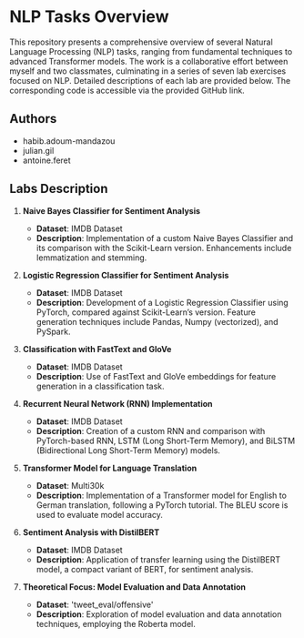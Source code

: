 # NLP Tasks Overview

This repository presents a comprehensive overview of several Natural Language Processing (NLP) tasks, ranging from fundamental techniques to advanced Transformer models. The work is a collaborative effort between myself and two classmates, culminating in a series of seven lab exercises focused on NLP. Detailed descriptions of each lab are provided below. The corresponding code is accessible via the provided GitHub link.

## Authors

- habib.adoum-mandazou
- julian.gil
- antoine.feret

## Labs Description

1. **Naive Bayes Classifier for Sentiment Analysis**
   - **Dataset**: IMDB Dataset
   - **Description**: Implementation of a custom Naive Bayes Classifier and its comparison with the Scikit-Learn version. Enhancements include lemmatization and stemming.

2. **Logistic Regression Classifier for Sentiment Analysis**
   - **Dataset**: IMDB Dataset
   - **Description**: Development of a Logistic Regression Classifier using PyTorch, compared against Scikit-Learn’s version. Feature generation techniques include Pandas, Numpy (vectorized), and PySpark.

3. **Classification with FastText and GloVe**
   - **Dataset**: IMDB Dataset
   - **Description**: Use of FastText and GloVe embeddings for feature generation in a classification task.

4. **Recurrent Neural Network (RNN) Implementation**
   - **Dataset**: IMDB Dataset
   - **Description**: Creation of a custom RNN and comparison with PyTorch-based RNN, LSTM (Long Short-Term Memory), and BiLSTM (Bidirectional Long Short-Term Memory) models.

5. **Transformer Model for Language Translation**
   - **Dataset**: Multi30k
   - **Description**: Implementation of a Transformer model for English to German translation, following a PyTorch tutorial. The BLEU score is used to evaluate model accuracy.

6. **Sentiment Analysis with DistilBERT**
   - **Dataset**: IMDB Dataset
   - **Description**: Application of transfer learning using the DistilBERT model, a compact variant of BERT, for sentiment analysis.

7. **Theoretical Focus: Model Evaluation and Data Annotation**
   - **Dataset**: 'tweet_eval/offensive'
   - **Description**: Exploration of model evaluation and data annotation techniques, employing the Roberta model.
